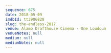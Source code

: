 ```yaml
---
sequence: 675
date: 2018-05-09
imdbId: tt3986820
slug: the-endless-2017
venue: Alamo Drafthouse Cinema - One Loudoun
venueNotes: null
medium: null
mediumNotes: null
---
```

